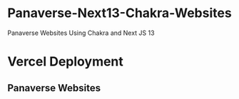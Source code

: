 # Panaverse-Next13-Chakra-Websites
Panaverse Websites Using Chakra and Next JS 13

# Vercel Deployment
## Panaverse Websites
[Ahmad Clone]: https://panaverse-ac.vercel.app/
